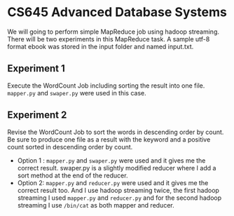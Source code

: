 # CS645 Advanced Database Systems
We will going to perform simple MapReduce job using hadoop streaming. There will be two experiments in this MapReduce task. A sample utf-8 format ebook was stored in the input folder and named input.txt.

## Experiment 1
Execute the WordCount Job including sorting the result into one file. ```mapper.py``` and ```swaper.py``` were used in this case.

## Experiment 2
Revise the WordCount Job to sort the words in descending order by count. Be sure to produce one file as a result with the keyword and a positive count sorted in descending order by count. 

- Option 1 : ```mapper.py``` and ```swaper.py``` were used and it gives me the correct result. swaper.py is a slightly modified reducer where I add a sort method at the end of the reducer. 
- Option 2: ```mapper.py``` and ```reducer.py``` were used and it gives me the correct result too. And I use hadoop streaming twice, the first hadoop streaming I used ```mapper.py``` and ```reducer.py``` and for the second hadoop streaming I use ```/bin/cat``` as both mapper and reducer.
